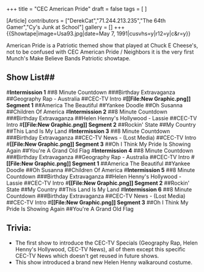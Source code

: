 +++
title = "CEC American Pride"
draft = false
tags = [ ]

[Article]
contributors = ["DerekCat","71.244.213.235","The 64th Gamer","Cy's Junk at School"]
gallery = []
+++
{{Showtape|image=Usa93.jpg|date=May 7, 1991|cusvhs=y|r12=y|c&r=y}}

American Pride is a Patriotic themed show that played at Chuck E Cheese's, not to be confused with CEC American Pride / Neighbors it is the very first Munch's Make Believe Bands Patriotic showtape.

## Show List## 
#**Intermission 1**
##8 Minute Countdown
###Birthday Extravaganza
##Geography Rap - Australia
##CEC-TV Intro
#**[[File:New Graphic.png]] Segment 1**
##America The Beautiful
##Yankee Doodle
##Oh Susanna
##Children Of America
#**Intermission 2**
##8 Minute Countdown
###Birthday Extravaganza
##Helen Henny's Hollywood - Lassie
##CEC-TV Intro
#**[[File:New Graphic.png]] Segment 2**
##Rockin' State
##My Country
##This Land Is My Land
#**Intermission 3**
##8 Minute Countdown
###Birthday Extravaganza
##CEC-TV News - (Lost Media)
##CEC-TV Intro
#**[[File:New Graphic.png]] Segment 3**
##Oh I Think My Pride Is Showing Again
##You're A Grand Old Flag
#**Intermission 4**
##8 Minute Countdown
###Birthday Extravaganza
##Geography Rap - Australia
##CEC-TV Intro
#**[[File:New Graphic.png]] Segment 1**
##America The Beautiful
##Yankee Doodle
##Oh Susanna
##Children Of America
#**Intermission 5**
##8 Minute Countdown
###Birthday Extravaganza
##Helen Henny's Hollywood - Lassie
##CEC-TV Intro
#**[[File:New Graphic.png]] Segment 2**
##Rockin' State
##My Country
##This Land Is My Land
#**Intermission 6**
##8 Minute Countdown
###Birthday Extravaganza
##CEC-TV News - (Lost Media)
##CEC-TV Intro
#**[[File:New Graphic.png]] Segment 3**
##Oh I Think My Pride Is Showing Again
##You're A Grand Old Flag

##  Trivia: ## 

* The first show to introduce the CEC-TV Specials (Geography Rap, Helen Henny's Hollywood, CEC-TV News), all of them except this specific CEC-TV News which doesn't get reused in future shows.
* This show introduced a brand new Helen Henny walkaround costume.